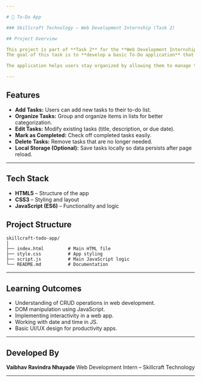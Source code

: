 ```yaml
---

# 📝 To-Do App

### Skillcraft Technology – Web Development Internship (Task 2)

## Project Overview

This project is part of **Task 2** for the **Web Development Internship at Skillcraft Technology**.
The goal of this task is to **develop a basic To-Do application** that enables users to add and maintain tasks efficiently.

The application helps users stay organized by allowing them to manage their daily activities through an interactive and easy-to-use interface.

---
```


## Features

*  **Add Tasks:** Users can add new tasks to their to-do list.
*  **Organize Tasks:** Group and organize items in lists for better categorization.
*  **Edit Tasks:** Modify existing tasks (title, description, or due date).
*  **Mark as Completed:** Check off completed tasks easily.
*  **Delete Tasks:** Remove tasks that are no longer needed.
*  **Local Storage (Optional):** Save tasks locally so data persists after page reload.

---

## Tech Stack

* **HTML5** – Structure of the app
* **CSS3** – Styling and layout
* **JavaScript (ES6)** – Functionality and logic


## Project Structure

```
skillcraft-todo-app/
│
├── index.html         # Main HTML file
├── style.css          # App styling
├── script.js          # Main JavaScript logic
└── README.md          # Documentation
```

---

## Learning Outcomes

* Understanding of CRUD operations in web development.
* DOM manipulation using JavaScript.
* Implementing interactivity in a web app.
* Working with date and time in JS.
* Basic UI/UX design for productivity apps.

---

## Developed By

**Vaibhav Ravindra Nhayade**
Web Development Intern – Skillcraft Technology

---
